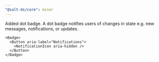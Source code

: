 ```yaml
---
"@salt-ds/core": minor
---
```


Added dot badge. A dot badge notifies users of changes in state e.g. new messages, notifications, or updates.

```tsx
<Badge>
  <Button aria-label="Notifications">
    <NotificationIcon aria-hidden />
  </Button>
</Badge>
```

